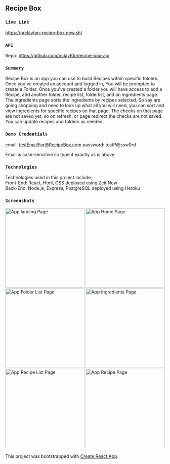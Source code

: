 

## Recipe Box
### `Live Link`
https://nrclayton-recipe-box.now.sh/
### `API`
Repo: https://github.com/nclayt0n/recipe-box-api
### `Summary`
Recipe Box is an app you can use to build Recipes within specific folders. Once you've created an account and logged in, You will be prompted to create a Folder. Once you've created a folder you will have access to add a Recipe, add another folder, recipe list, folderlist, and an ingredients page. 
The ingredients page sorts the ingredients by recipes selected. So say are going shopping and need to look up what all you will need, you can sort and view ingredients for specific recipes on that page. The checks on that page are not saved yet, so on refresh, or page redirect the checks are not saved.
You can update recipes and folders as needed. 
### `Demo Credentials`
email: testEmailFor@RecipeBox.com
password: testP@ssw0rd

Email is case-sensitive so type it exactly as is above. 
### `Technologies`
Technologies used in this project include;<br/>
Front-End: React, Html, CSS
deployed using Zeit Now<br/>
Back-End: Node.js, Express, PostgreSQL
deployed using Heroku
### `Screenshots`
<img src='https://nclayt0n.github.io/recipe-box/src/images/landingscreen.png' alt="App landing Page" width='250'>
<img src='https://nclayt0n.github.io/recipe-box/src/images/tabletHomePage.png' alt='App Home Page'width='250'>
<img src='https://nclayt0n.github.io/recipe-box/src/images/folderList.png' alt='App Folder List Page' width='250'>
<img src='https://nclayt0n.github.io/recipe-box/src/images/ingredients.png' alt='App Ingredients Page' width='250'>
<img src='https://nclayt0n.github.io/recipe-box/src/images/RecipeList.png' alt='App Recipe List Page' width='250'>
<img src='https://nclayt0n.github.io/recipe-box/src/images/recipeWithNav.png' alt='App Recipe Page' width='250'>

This project was bootstrapped with [Create React App](https://github.com/facebook/create-react-app).